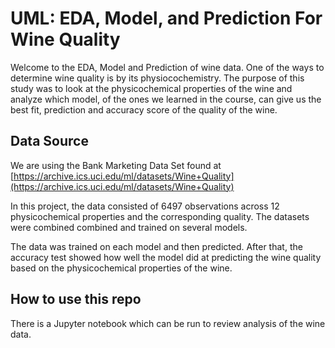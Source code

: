 # UML: EDA, Model, and Prediction For Wine Quality

Welcome to the EDA, Model and Prediction of wine data. One of the ways to determine wine quality is by its physiocochemistry. The purpose of this study was to look at the physicochemical properties of the wine and analyze which model, of the ones we learned in the course, can give us the best fit, prediction and accuracy score of the quality of the wine.

## Data Source
We are using the Bank Marketing Data Set found at [https://archive.ics.uci.edu/ml/datasets/Wine+Quality](https://archive.ics.uci.edu/ml/datasets/Wine+Quality)

In this project, the data consisted of 6497 observations across 12 physicochemical properties and the corresponding quality. The datasets were combined combined and trained on several models.

The data was trained on each model and then predicted. After that, the accuracy test showed how well the model did at predicting the wine quality based on the physicochemical properties of the wine.

## How to use this repo
There is a Jupyter notebook which can be run to review analysis of the wine data.

